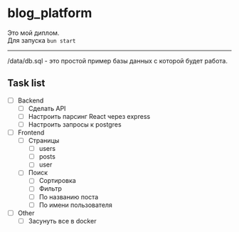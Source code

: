 # blog_platform

Это мой диплом.  
Для запуска `bun start`

---
/data/db.sql - это простой пример базы данных с которой будет работа.


## Task list
- [ ] Backend
  - [ ] Сделать API
  - [ ] Настроить парсинг React через express
  - [ ] Настроить запросы к postgres
- [ ] Frontend
  - [ ] Страницы
    - [ ] users
    - [ ] posts
    - [ ] user
  - [ ] Поиск
    - [ ] Сортировка
    - [ ] Фильтр
    - [ ] По названию поста
    - [ ] По имени пользователя
- [ ] Other
  - [ ] Засунуть все в docker